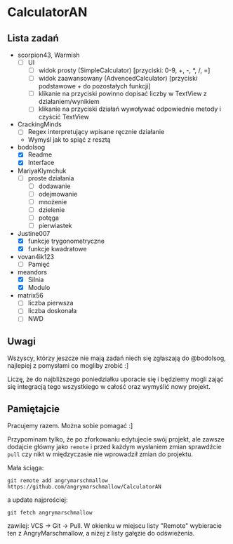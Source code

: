 # CalculatorAN

## Lista zadań
- scorpion43, Warmish
  - [ ] UI
    - [ ] widok prosty (SimpleCalculator) [przyciski: 0-9, +, -, *, /, =]
    - [ ] widok zaawansowany (AdvencedCalculator) [przyciski podstawowe + do pozostałych funkcji]
    - [ ] klikanie na przyciski powinno dopisać liczby w TextView z działaniem/wynikiem
    - [ ] klikanie na przyciski działań wywoływać odpowiednie metody i czyścić TextView
- CrackingMinds
  - [ ] Regex interpretujący wpisane ręcznie działanie
  - Wymyśl jak to spiąć z resztą
- bodolsog
  - [x] Readme
  - [x] Interface
- MariyaKlymchuk
  - [ ] proste działania
    - [ ] dodawanie
    - [ ] odejmowanie
    - [ ] mnożenie
    - [ ] dzielenie
    - [ ] potęga
    - [ ] pierwiastek
- Justine007
  - [x] funkcje trygonometryczne
  - [x] funkcje kwadratowe
- vovan4ik123
  - [ ] Pamięć
- meandors
  - [x] Silnia
  - [x] Modulo
- matrix56
  - [ ] liczba pierwsza
  - [ ] liczba doskonała
  - [ ] NWD

## Uwagi
Wszyscy, którzy jeszcze nie mają zadań niech się zgłaszają do @bodolsog, najlepiej z pomysłami co mogliby zrobić :]

Liczę, że do najbliższego poniedziałku uporacie się i będziemy mogli zająć się integracją tego wszystkiego w całość oraz wymyślić nowy projekt.

## Pamiętajcie
Pracujemy razem. Można sobie pomagać :]

Przypominam tylko, że po zforkowaniu edytujecie swój projekt, ale zawsze dodajcie główny jako `remote`
i przed każdym wysłaniem zmian sprawdźcie `pull` czy nikt w międzyczasie nie wprowadził zmian do projektu.

Mała ściąga:
```
git remote add angrymarschmallow https://github.com/angrymarschmallow/CalculatorAN
```

a update
najprościej:
```
git fetch angrymarschmallow
```

zawilej:
VCS -> Git -> Pull. W okienku w miejscu listy "Remote" wybieracie ten z AngryMarschmallow, a niżej z listy gałęzie do odświeżenia.
